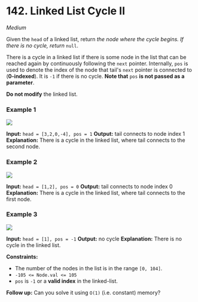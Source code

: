 # 142. Linked List Cycle II

_Medium_

Given the `head` of a linked list, return _the node where the cycle begins. If there is no cycle, return_ `null`.

There is a cycle in a linked list if there is some node in the list that can be reached again by continuously following the `next` pointer. Internally, `pos` is used to denote the index of the node that tail's `next` pointer is connected to (**0-indexed**). It is `-1` if there is no cycle. **Note that** `pos` **is not passed as a parameter**.

**Do not modify** the linked list.

### Example 1

![](https://assets.leetcode.com/uploads/2018/12/07/circularlinkedlist.png)

**Input:** `head = [3,2,0,-4], pos = 1`
**Output:** tail connects to node index 1
**Explanation:** There is a cycle in the linked list, where tail connects to the second node.

### Example 2

![](https://assets.leetcode.com/uploads/2018/12/07/circularlinkedlist_test2.png)

**Input:** `head = [1,2], pos = 0`
**Output:** tail connects to node index 0
**Explanation:** There is a cycle in the linked list, where tail connects to the first node.

### Example 3

![](https://assets.leetcode.com/uploads/2018/12/07/circularlinkedlist_test3.png)

**Input:** `head = [1], pos = -1`
**Output:** no cycle
**Explanation:** There is no cycle in the linked list.

**Constraints:**

-   The number of the nodes in the list is in the range `[0, 104]`.
-   `-105 <= Node.val <= 105`
-   `pos` is `-1` or a **valid index** in the linked-list.

**Follow up:** Can you solve it using `O(1)` (i.e. constant) memory?

